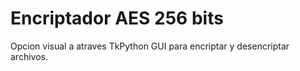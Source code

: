 # Encriptador AES 256 bits

Opcion visual a atraves TkPython GUI para encriptar y desencriptar archivos.
